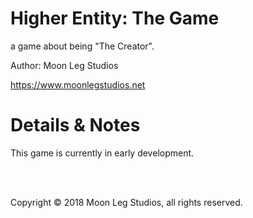 # Higher Entity: The Game
a game about being "The Creator". 

Author: Moon Leg Studios

https://www.moonlegstudios.net

# Details & Notes

This game is currently in early development.

<br /><br />

Copyright © 2018 Moon Leg Studios, all rights reserved.
